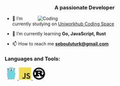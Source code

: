 <h3 align="center">A passionate Developer</h3>
<img align="right" alt="Coding" width="400" src="https://www.gifcen.com/wp-content/uploads/2022/09/kobe-bryant-gif.gif">

- 🔭 I’m currently studying on [Uniworkhub Coding Space](https://uniworkhub.com/)

- 🌱 I’m currently learning **Go, JavaScript, Rust**

- 📫 How to reach me **sebouluturk@gmail.com**


<p align="left">
</p>

<h3 align="left">Languages and Tools:</h3>
<p align="left"> <a href="https://golang.org" target="_blank" rel="noreferrer"> <img src="https://raw.githubusercontent.com/devicons/devicon/master/icons/go/go-original.svg" alt="go" width="40" height="40"/> </a> <a href="https://developer.mozilla.org/en-US/docs/Web/JavaScript" target="_blank" rel="noreferrer"> <img src="https://raw.githubusercontent.com/devicons/devicon/master/icons/javascript/javascript-original.svg" alt="javascript" width="40" height="40"/> </a> <a href="https://www.rust-lang.org" target="_blank" rel="noreferrer"> <img src="https://raw.githubusercontent.com/devicons/devicon/master/icons/rust/rust-plain.svg" alt="rust" width="40" height="40"/> </a> </p>
